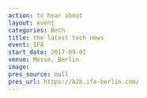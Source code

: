 ```yaml
---
action: to hear about
layout: event
categories: Both
title: the latest tech news
event: IFA
start_date: 2017-09-01
venue: Messe, Berlin
image:
pres_source: null
pres_url: https://b2b.ifa-berlin.com/
---
```

